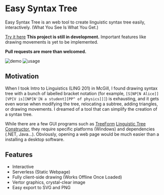 # Easy Syntax Tree
Easy Syntax Tree is an web tool to create linguistic syntax tree easily, interactively.
(What You See Is What You Get.)

[Try it here](https://jiahao-c.github.io/EasySyntaxTree/) **This project is still in development.** Important features like drawing movements is yet to be implemented.

**Pull requests are more than welcomed.**

![demo](https://cdn.jsdelivr.net/gh/jhcccc/EasySyntaxTree@master/img/tree.png)
![usage](https://cdn.jsdelivr.net/gh/jhcccc/EasySyntaxTree@master/img/usage.png)

## Motivation
When I took Intro to Linguistics (LING 201) in McGill, I found drawing syntax tree with a bunch of labelled bracket notation (for example, `[S[NP[N Alice]][VP[V is][NP[N'[N a student][PP^ of physics]]]`) is exhausting, and it gets even worse when modifying the tree, relocating a subtree, adding triangles, or drawing movements. I dreamed of a tool that can simplify the creation of a syntax tree.

While there are a few GUI programs such as [TreeForm](http://www.mapsofspeech.com/2017/10/02/treeform/) [Linguistic Tree Constructor](http://ltc.sourceforge.net/), they require specific platforms (Windows) and dependencies (.NET, Java...). Obviously, opening a web page would be much easier than a installing a desktop software. 

## Features
- Interactive
- Serverless (Static Webpage)
- Fully client-side drawing (Works Offline Once Loaded)
- Vertor graphics, crystal-clear image
- Easy export to SVG and PNG

